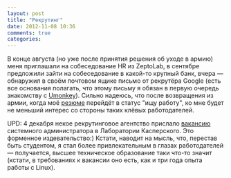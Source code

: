 ```yaml
---
layout: post
title: "Рекрутинг"
date: 2012-11-08 10:36
comments: true
categories:
---
```


В конце августа (но уже после принятия решения об уходе в армию) меня приглашали на собеседование HR из ZeptoLab, в сентябре предложили зайти на собеседование в какой-то крупный банк, вчера — обнаружил в своём почтовом ящике письмо от рекрутёра Google (есть все основания полагать, что этому письму я обязан в первую очередь знакомству с [Umonkey](http://umonkey.net/)). Сильно надеюсь, что после возвращения из армии, когда моё [резюме](http://hh.ru/applicant/resumes/view?resume=42627a33ff01c936090039ed1f585a4b537247) перейдёт в статус "ищу работу", ко мне будет не меньший интерес со стороны таких клёвых работодателей.

UPD: 4 декабря некое рекрутинговое агентство прислало [вакансию](http://hh.ru/vacancy/6939769) системного администратора в Лаборатории Касперского. Это форменное издевательство:) Кстати, наводит на мысль, что, перестав быть студентом, я стал более привлекательным в глазах работодателей — получается, высшее техническое образование таки что-то значит (кстати, в требованиях к вакансии оно есть, как и три года опыта работы с Linux).
